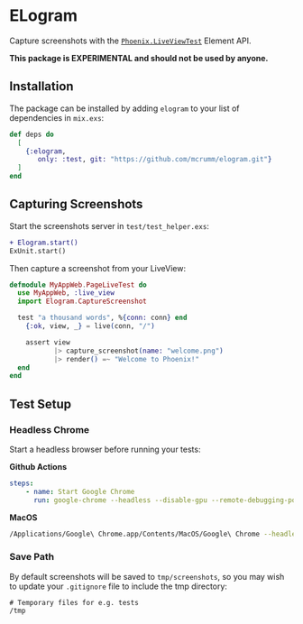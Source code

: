 # ELogram

<!-- MDOC -->
Capture screenshots with the [`Phoenix.LiveViewTest`](https://hexdocs.pm/phoenix_live_view/Phoenix.LiveViewTest.html) Element API.

**This package is EXPERIMENTAL and should not be used by anyone.**

## Installation

The package can be installed
by adding `elogram` to your list of dependencies in `mix.exs`:

```elixir
def deps do
  [
    {:elogram,
       only: :test, git: "https://github.com/mcrumm/elogram.git"}
  ]
end
```

## Capturing Screenshots

Start the screenshots server in `test/test_helper.exs`:

```diff
+ Elogram.start()
ExUnit.start()
```

Then capture a screenshot from your LiveView:

```elixir
defmodule MyAppWeb.PageLiveTest do
  use MyAppWeb, :live_view
  import Elogram.CaptureScreenshot

  test "a thousand words", %{conn: conn} end
    {:ok, view, _} = live(conn, "/")

    assert view
           |> capture_screenshot(name: "welcome.png")
           |> render() =~ "Welcome to Phoenix!"
  end
end
```

## Test Setup

### Headless Chrome

Start a headless browser before running your tests:

**Github Actions**
```yaml
steps:
    - name: Start Google Chrome
      run: google-chrome --headless --disable-gpu --remote-debugging-port=9222 &
```

**MacOS**
```sh
/Applications/Google\ Chrome.app/Contents/MacOS/Google\ Chrome --headless --disable-gpu --remote-debugging-port=9222
```

### Save Path

By default screenshots will be saved to `tmp/screenshots`, so you may wish to update your `.gitignore` file to include the tmp directory:

```.gitignore
# Temporary files for e.g. tests
/tmp
```

<!-- MDOC -->
